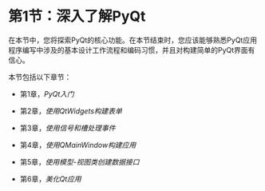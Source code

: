 # 第1节：深入了解PyQt

在本节中，您将探索PyQt的核心功能。在本节结束时，您应该能够熟悉PyQt应用程序编写中涉及的基本设计工作流程和编码习惯，并且对构建简单的PyQt界面有信心。

本节包括以下章节：

+   第1章，*PyQt入门*

+   第2章，*使用QtWidgets构建表单*

+   第3章，*使用信号和槽处理事件*

+   第4章，*使用QMainWindow构建应用*

+   第5章，*使用模型-视图类创建数据接口*

+   第6章，*美化Qt应用*
